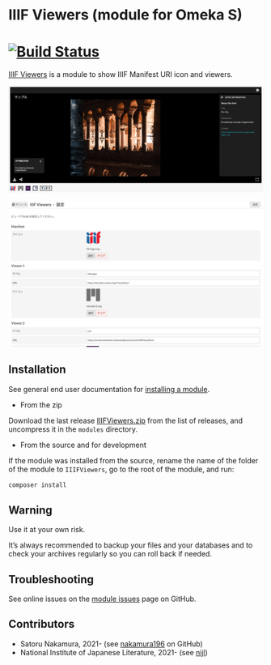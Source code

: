 IIIF Viewers (module for Omeka S)
========================

# [![Build Status](https://travis-ci.com/utda/Omeka-S-module-IiifViewers.svg?branch=master)](https://travis-ci.com/utda/Omeka-S-module-IiifViewers)

[IIIF Viewers] is a module to show IIIF Manifest URI icon and viewers.

![viewer](asset/screen/viewer.png)

![setting](asset/screen/setting.png)

Installation
------------

See general end user documentation for [installing a module].

* From the zip

Download the last release [IIIFViewers.zip] from the list of releases, and
uncompress it in the `modules` directory.

* From the source and for development

If the module was installed from the source, rename the name of the folder of
the module to `IIIFViewers`, go to the root of the module, and run:

```sh
composer install
```

Warning
-------

Use it at your own risk.

It’s always recommended to backup your files and your databases and to check
your archives regularly so you can roll back if needed.


Troubleshooting
---------------

See online issues on the [module issues] page on GitHub.


Contributors
---------

* Satoru Nakamura, 2021- (see [nakamura196] on GitHub)
* National Institute of Japanese Literature, 2021- (see [nijl])

[IIIF Viewers]: https://github.com/omeka-j/Omeka-S-module-IIIFViewers
[Omeka S]: https://omeka.org/s
[installing a module]: http://dev.omeka.org/docs/s/user-manual/modules/#installing-modules
[IIIFViewers.zip]: https://github.com/omeka-j/Omeka-S-module-IIIFViewers/releases
[module issues]: https://github.com/omeka-j/Omeka-S-module-IIIFViewers/issues
[nakamura196]: https://github.com/nakamura196 "Satoru Nakamura"
[nijl]: https://www.nijl.ac.jp/en/ "National Institute of Japanese Literature"
